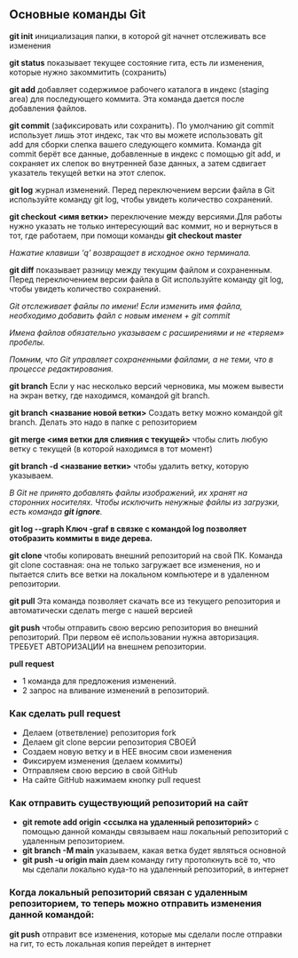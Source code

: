 ## Основные команды Git

**git init** инициализация папки, в которой git начнет отслеживать все изменения

**git status** показывает текущее состояние гита, есть ли изменения, которые нужно закоммитить (сохранить)

**git add** добавляет содержимое рабочего каталога в индекс (staging area) для последующего коммита. Эта команда дается после добавления файлов.

**git commit** (зафиксировать или сохранить). По умолчанию git commit использует лишь этот индекс, так что вы можете использовать git add для сборки слепка вашего следующего коммита. Команда git commit берёт все данные, добавленные в индекс с помощью git add, и сохраняет их слепок во внутренней базе данных, а затем сдвигает указатель текущей ветки на этот слепок.

**git log** журнал изменений. Перед переключением версии файла в Git используйте команду git log, чтобы увидеть
количество сохранений. 

**git checkout <имя ветки>** переключение между версиями.Для работы нужно указать не только интересующий вас коммит, но и вернуться в тот, где работаем, при помощи команды **git checkout master** 

*Нажатие клавиши ‘q’ возвращает в исходное окно терминала.*

**git diff** показывает разницу между текущим файлом и сохраненным. Перед переключением версии файла в Git используйте команду git log, чтобы увидеть количество сохранений.

*Git отслеживает файлы по имени! 
Если изменить имя файла, необходимо добавить файл с новым именем + git commit*

*Имена файлов обязательно указываем с расширениями и не «теряем» пробелы.*

*Помним, что Git управляет сохраненными файлами, а не теми, что в процессе редактирования.*

**git branch** Если у нас несколько версий черновика, мы можем вывести на экран ветку, где находимся, командой git branch.

**git branch <название новой ветки>** Создать ветку можно командой git branch. Делать это надо в папке с репозиторием

**git merge <имя ветки для слияния с текущей>** чтобы слить любую ветку с текущей (в которой находимся в тот момент)

**git branch -d <название ветки>** чтобы удалить ветку, которую указываем.

*В Git не принято добавлять файлы изображений, их хранят на сторонних носителях. Чтобы исключить ненужные файлы из загрузки, есть команда **git ignore**.*

**git log --graph  Ключ -graf в связке с командой log позволяет отобразить коммиты в виде дерева.**

**git clone** чтобы копировать внешний репозиторий на свой ПК. Команда git clone составная: она не только загружает все изменения, но и пытается слить все ветки на локальном компьютере и в удаленном репозитории.

**git pull** Эта команда позволяет скачать все из текущего репозитория и автоматически сделать merge с нашей версией

**git push** чтобы отправить свою версию репозитория во внешний репозиторий. При первом её использовании нужна авторизация. ТРЕБУЕТ АВТОРИЗАЦИИ на внешнем репозитории.

**pull request** 
* 1 команда для предложения изменений. 
* 2 запрос на вливание изменений в репозиторий.


### Как сделать pull request

* Делаем (ответвление) репозитория fork
* Делаем git clone версии репозитория СВОЕЙ
* Создаем новую ветку и в НЕЕ вносим свои изменения
* Фиксируем изменения (делаем коммиты)
* Отправляем свою версию в свой GitHub
* На сайте GitHub нажимаем кнопку pull request

### Как отправить существующий репозиторий на сайт

* **git remote add origin <ссылка на удаленный репозиторий>** с помощью данной команды связываем наш локальный репозиторий с удаленным репозиторием. 
* **git branch -M main** указываем, какая ветка будет являться основной
* **git push -u origin main** даем команду гиту протолкнуть всё то, что мы сделали локально куда-то на удаленный репозиторий, в интернет

### Когда локальный репозиторий связан с удаленным репозиторием, то теперь можно отправить изменения данной командой:
**git push** отправит все изменения, которые мы сделали после отправки на гит, то есть локальная копия перейдет в интернет
